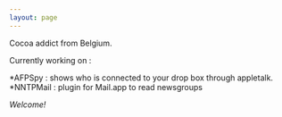 ```yaml
---
layout: page
---
```




Cocoa addict from Belgium.

Currently working on :


*AFPSpy : shows who is connected to your drop box through appletalk.
*NNTPMail : plugin for Mail.app to read newsgroups


*Welcome!*
